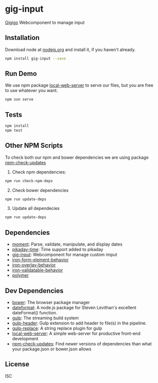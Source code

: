 # gig-input 

[Gigigo](http://www.gigigo.com/app/en/home) Webcomponent to manage input

## Installation

Download node at [nodejs.org](http://nodejs.org) and install it, if you haven't already.

```sh
npm install gig-input --save
```

## Run Demo

We use npm package [local-web-server](https://www.npmjs.com/package/local-web-server) to serve our files, but you are free to use whatever you want.

```sh
npm sun serve
```

## Tests

```sh
npm install
npm test
```

## Other NPM Scripts

To check both our npm and bower dependencies we are using package [npm-check-updates](https://www.npmjs.com/package/npm-check-updates)

1. Check npm dependencies:

```sh
npm run check-npm-deps
```

2. Check bower dependencies

```sh
npm run update-deps
```

3. Update all dependecies

```sh
npm run update-deps
```

## Dependencies

- [moment](https://github.com/moment/moment): Parse, validate, manipulate, and display dates
- [pikaday-time](https://github.com/dbushell/Pikaday): Time support added to pikaday
- [gig-input](https://github.com/gigigo-html5/gig-input): Webcomponent for manage custom imput
- [iron-form-element-behavior]()
- [iron-overlay-behavior]()
- [iron-validatable-behavior]()
- [polymer]()

## Dev Dependencies

- [bower](https://github.com/bower/bower): The browser package manager
- [dateformat](https://github.com/felixge/node-dateformat): A node.js package for Steven Levithan&#39;s excellent dateFormat() function.
- [gulp](https://github.com/gulpjs/gulp): The streaming build system
- [gulp-header](https://github.com/tracker1/gulp-header): Gulp extension to add header to file(s) in the pipeline.
- [gulp-replace](https://github.com/lazd/gulp-replace): A string replace plugin for gulp
- [local-web-server](https://github.com/75lb/local-web-server): A simple web-server for productive front-end development
- [npm-check-updates](https://github.com/tjunnone/npm-check-updates): Find newer versions of dependencies than what your package.json or bower.json allows

## License

ISC

